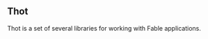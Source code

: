 <section class="hero is-medium">
<div class="hero-body">
<div class="columns is-centered">
<div class="column is-half has-text-centered">

<h1>Thot</h1>

Thot is a set of several libraries for working with Fable applications.

</div>
</div>
</div>
</section>
